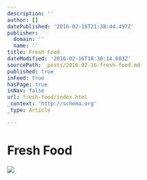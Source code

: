 ```yaml
---
description: ''
author: []
datePublished: '2016-02-16T21:38:44.497Z'
publisher:
  domain: ''
  name: ''
title: Fresh Food
dateModified: '2016-02-16T18:38:14.683Z'
sourcePath: _posts/2016-02-16-fresh-food.md
published: true
inFeed: true
hasPage: true
inNav: false
url: fresh-food/index.html
_context: 'http://schema.org'
_type: Article

---
```

# Fresh Food
![](https://the-grid-user-content.s3-us-west-2.amazonaws.com/611d7fa6-bc91-4e11-b136-e96500733337.png)